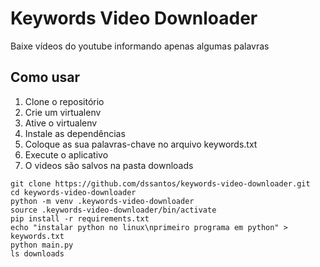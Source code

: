 # Keywords Video Downloader
Baixe vídeos do youtube informando apenas algumas palavras

## Como usar

1. Clone o repositório
2. Crie um virtualenv
3. Ative o virtualenv
4. Instale as dependências
5. Coloque as sua palavras-chave no arquivo keywords.txt
6. Execute o aplicativo
7. O videos são salvos na pasta downloads

```console
git clone https://github.com/dssantos/keywords-video-downloader.git
cd keywords-video-downloader
python -m venv .keywords-video-downloader
source .keywords-video-downloader/bin/activate
pip install -r requirements.txt
echo "instalar python no linux\nprimeiro programa em python" > keywords.txt
python main.py
ls downloads
```